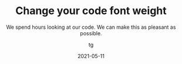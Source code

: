 ---
date: 2021-05-11
title: Change your code font weight
technologies: []
topics: [latest, settings]
author: tg
subtitle: We spend hours looking at our code. We can make this as pleasant as possible.
thumbnail: ./thumbnail.png
cardThumbnail: ./card.png
shortVideo:
  poster: ./tip.png
  url: https://youtu.be/-s6WGCklSaU
seealso:
- title: (video) Code Formatting in IntelliJ IDEA
  href: https://www.youtube.com/watch?v=vjVWjocENLg
- title: (documentation) IntelliJ IDEA Help - Configuring code style
  href: https://www.jetbrains.com/help/idea/configuring-code-style.html
leadin: |
  You can change the font weights for your code. In settings or preferences, **⌘,** (macOS), or **Ctrl+Alt+S** (Windows/Linux), go to Editor -> Font, choose a different weight for the main code, and for the bolder sections. There's a preview area on the right so you can see the effect of your changes.


---